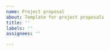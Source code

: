 ```yaml
---
name: Project proposal
about: Template for project proposals
title: ''
labels: ''
assignees: ''

---
```



